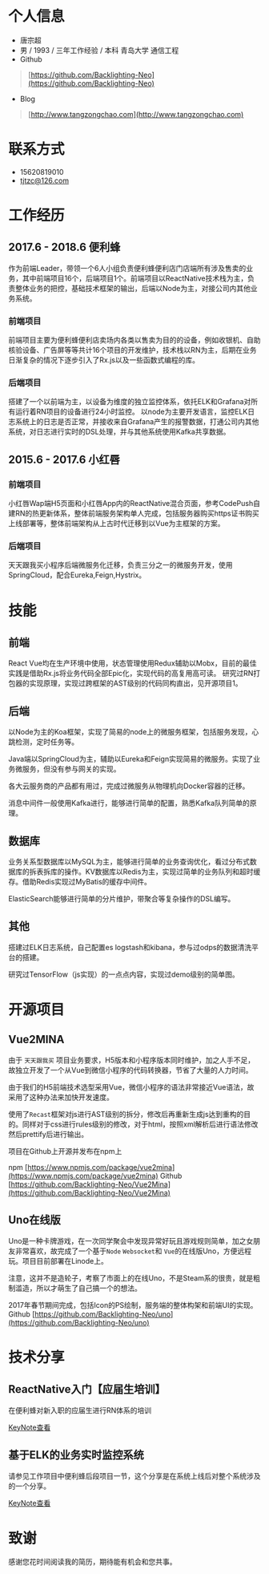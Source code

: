 # 个人信息

 - 唐宗超
 - 男 / 1993 / 三年工作经验 / 本科 青岛大学 通信工程
 - Github
 > [https://github.com/Backlighting-Neo](https://github.com/Backlighting-Neo)
 - Blog
 > [http://www.tangzongchao.com](http://www.tangzongchao.com)

# 联系方式

- 15620819010
- tjtzc@126.com

# 工作经历

## 2017.6 - 2018.6 便利蜂

作为前端Leader，带领一个6人小组负责便利蜂便利店门店端所有涉及售卖的业务，其中前端项目16个，后端项目1个。前端项目以ReactNative技术栈为主，负责整体业务的把控，基础技术框架的输出，后端以Node为主，对接公司内其他业务系统。

### 前端项目

前端项目主要为便利蜂便利店卖场内各类以售卖为目的的设备，例如收银机、自助核验设备、广告屏等等共计16个项目的开发维护，技术栈以RN为主，后期在业务日渐复杂的情况下逐步引入了Rx.js以及一些函数式编程的库。

### 后端项目

搭建了一个以前端为主，以设备为维度的独立监控体系，依托ELK和Grafana对所有运行着RN项目的设备进行24小时监控。
以node为主要开发语言，监控ELK日志系统上的日志是否正常，并接收来自Grafana产生的报警数据，打通公司内其他系统，对日志进行实时的DSL处理，并与其他系统使用Kafka共享数据。

## 2015.6 - 2017.6 小红唇

### 前端项目

小红唇Wap端H5页面和小红唇App内的ReactNative混合页面，参考CodePush自建RN的热更新体系，整体前端服务架构单人完成，包括服务器购买https证书购买上线部署等，整体前端架构从上古时代迁移到以Vue为主框架的方案。

### 后端项目

天天跟我买小程序后端微服务化迁移，负责三分之一的微服务开发，使用SpringCloud，配合Eureka,Feign,Hystrix。

# 技能

## 前端

React Vue均在生产环境中使用，状态管理使用Redux辅助以Mobx，目前的最佳实践是借助Rx.js将业务代码全部Epic化，实现代码的高复用高可读。
研究过RN打包器的实现原理，实现过跨框架的AST级别的代码同构直出，见开源项目1。

## 后端

以Node为主的Koa框架，实现了简易的node上的微服务框架，包括服务发现，心跳检测，定时任务等。

Java端以SpringCloud为主，辅助以Eureka和Feign实现简易的微服务。实现了业务微服务，但没有参与网关的实现。

各大云服务商的产品都有用过，完成过微服务从物理机向Docker容器的迁移。

消息中间件一般使用Kafka进行，能够进行简单的配置，熟悉Kafka队列简单的原理。

## 数据库

业务关系型数据库以MySQL为主，能够进行简单的业务查询优化，看过分布式数据库的拆表拆库的操作。KV数据库以Redis为主，实现过简单的业务队列和超时缓存。借助Redis实现过MyBatis的缓存中间件。

ElasticSearch能够进行简单的分片维护，带聚合等复杂操作的DSL编写。

## 其他

搭建过ELK日志系统，自己配置es logstash和kibana，参与过odps的数据清洗平台的搭建。

研究过TensorFlow（js实现）的一点点内容，实现过demo级别的简单图。

# 开源项目

## Vue2MINA

由于 ```天天跟我买``` 项目业务要求，H5版本和小程序版本同时维护，加之人手不足，故独立开发了一个从Vue到微信小程序的代码转换器，节省了大量的人力时间。

由于我们的H5前端技术选型采用Vue，微信小程序的语法非常接近Vue语法，故采用了这种办法来加快开发速度。

使用了`Recast`框架对js进行AST级别的拆分，修改后再重新生成js达到重构的目的。同样对于css进行rules级别的修改，对于html，按照xml解析后进行语法修改然后prettify后进行输出。

项目在Github上开源并发布在npm上

npm  [https://www.npmjs.com/package/vue2mina](https://www.npmjs.com/package/vue2mina)
Github [https://github.com/Backlighting-Neo/Vue2Mina](https://github.com/Backlighting-Neo/Vue2Mina)

## Uno在线版

Uno是一种卡牌游戏，在一次同学聚会中发现异常好玩且游戏规则简单，加之女朋友非常喜欢，故完成了一个基于`Node` `Websocket`和 `Vue`的在线版Uno，方便远程玩。项目目前部署在Linode上。

注意，这并不是造轮子，考察了市面上的在线Uno，不是Steam系的很贵，就是粗制滥造，所以才萌生了自己搞一个的想法。

2017年春节期间完成，包括Icon的PS绘制，服务端的整体构架和前端UI的实现。
Github [https://github.com/Backlighting-Neo/uno](https://github.com/Backlighting-Neo/uno)

# 技术分享

## ReactNative入门【应届生培训】

在便利蜂对新入职的应届生进行RN体系的培训

[KeyNote查看](https://github.com/Backlighting-Neo/PublicDocument/blob/master/ReactNativeAtBlibee.pdf)

## 基于ELK的业务实时监控系统

请参见工作项目中便利蜂后段项目一节，这个分享是在系统上线后对整个系统涉及的一个分享。

[KeyNote查看](https://github.com/Backlighting-Neo/PublicDocument/blob/master/ELKbasedDeviceMonitorSystem.pdf)


# 致谢
感谢您花时间阅读我的简历，期待能有机会和您共事。